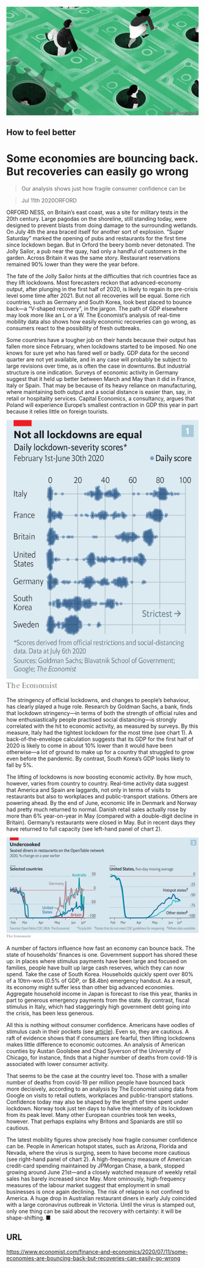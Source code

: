 ![](./images/20200711_FND001_0.jpg)

## How to feel better

# Some economies are bouncing back. But recoveries can easily go wrong

> Our analysis shows just how fragile consumer confidence can be

> Jul 11th 2020ORFORD

ORFORD NESS, on Britain’s east coast, was a site for military tests in the 20th century. Large pagodas on the shoreline, still standing today, were designed to prevent blasts from doing damage to the surrounding wetlands. On July 4th the area braced itself for another sort of explosion. “Super Saturday” marked the opening of pubs and restaurants for the first time since lockdown began. But in Orford the beery bomb never detonated. The Jolly Sailor, a pub near the quay, had only a handful of customers in the garden. Across Britain it was the same story. Restaurant reservations remained 90% lower than they were the year before.

The fate of the Jolly Sailor hints at the difficulties that rich countries face as they lift lockdowns. Most forecasters reckon that advanced-economy output, after plunging in the first half of 2020, is likely to regain its pre-crisis level some time after 2021. But not all recoveries will be equal. Some rich countries, such as Germany and South Korea, look best placed to bounce back—a “V-shaped recovery”, in the jargon. The path of GDP elsewhere may look more like an L or a W. The Economist’s analysis of real-time mobility data also shows how easily economic recoveries can go wrong, as consumers react to the possibility of fresh outbreaks.

Some countries have a tougher job on their hands because their output has fallen more since February, when lockdowns started to be imposed. No one knows for sure yet who has fared well or badly. GDP data for the second quarter are not yet available, and in any case will probably be subject to large revisions over time, as is often the case in downturns. But industrial structure is one indication. Surveys of economic activity in Germany suggest that it held up better between March and May than it did in France, Italy or Spain. That may be because of its heavy reliance on manufacturing, where maintaining both output and a social distance is easier than, say, in retail or hospitality services. Capital Economics, a consultancy, argues that Poland will experience Europe’s smallest contraction in GDP this year in part because it relies little on foreign tourists.



![](./images/20200711_FNC336.png)

The stringency of official lockdowns, and changes to people’s behaviour, has clearly played a huge role. Research by Goldman Sachs, a bank, finds that lockdown stringency—in terms of both the strength of official rules and how enthusiastically people practised social distancing—is strongly correlated with the hit to economic activity, as measured by surveys. By this measure, Italy had the tightest lockdown for the most time (see chart 1). A back-of-the-envelope calculation suggests that its GDP for the first half of 2020 is likely to come in about 10% lower than it would have been otherwise—a lot of ground to make up for a country that struggled to grow even before the pandemic. By contrast, South Korea’s GDP looks likely to fall by 5%.

The lifting of lockdowns is now boosting economic activity. By how much, however, varies from country to country. Real-time activity data suggest that America and Spain are laggards, not only in terms of visits to restaurants but also to workplaces and public-transport stations. Others are powering ahead. By the end of June, economic life in Denmark and Norway had pretty much returned to normal. Danish retail sales actually rose by more than 6% year-on-year in May (compared with a double-digit decline in Britain). Germany’s restaurants were closed in May. But in recent days they have returned to full capacity (see left-hand panel of chart 2).



![](./images/20200711_FNC337.png)

A number of factors influence how fast an economy can bounce back. The state of households’ finances is one. Government support has shored these up: in places where stimulus payments have been large and focused on families, people have built up large cash reserves, which they can now spend. Take the case of South Korea. Households quickly spent over 80% of a 10trn-won (0.5% of GDP, or $8.4bn) emergency handout. As a result, its economy might suffer less than other big advanced economies. Aggregate household income in Japan is forecast to rise this year, thanks in part to generous emergency payments from the state. By contrast, fiscal stimulus in Italy, which had staggeringly high government debt going into the crisis, has been less generous.

All this is nothing without consumer confidence. Americans have oodles of stimulus cash in their pockets (see [article](https://www.economist.com//united-states/2020/07/06/americas-huge-stimulus-is-having-surprising-effects-on-the-poor)). Even so, they are cautious. A raft of evidence shows that if consumers are fearful, then lifting lockdowns makes little difference to economic outcomes. An analysis of American counties by Austan Goolsbee and Chad Syverson of the University of Chicago, for instance, finds that a higher number of deaths from covid-19 is associated with lower consumer activity.

That seems to be the case at the country level too. Those with a smaller number of deaths from covid-19 per million people have bounced back more decisively, according to an analysis by The Economist using data from Google on visits to retail outlets, workplaces and public-transport stations. Confidence today may also be shaped by the length of time spent under lockdown. Norway took just ten days to halve the intensity of its lockdown from its peak level. Many other European countries took ten weeks, however. That perhaps explains why Britons and Spaniards are still so cautious.

The latest mobility figures show precisely how fragile consumer confidence can be. People in American hotspot states, such as Arizona, Florida and Nevada, where the virus is surging, seem to have become more cautious (see right-hand panel of chart 2). A high-frequency measure of American credit-card spending maintained by JPMorgan Chase, a bank, stopped growing around June 21st—and a closely watched measure of weekly retail sales has barely increased since May. More ominously, high-frequency measures of the labour market suggest that employment in small businesses is once again declining. The risk of relapse is not confined to America. A huge drop in Australian restaurant diners in early July coincided with a large coronavirus outbreak in Victoria. Until the virus is stamped out, only one thing can be said about the recovery with certainty: it will be shape-shifting. ■

## URL

https://www.economist.com/finance-and-economics/2020/07/11/some-economies-are-bouncing-back-but-recoveries-can-easily-go-wrong

